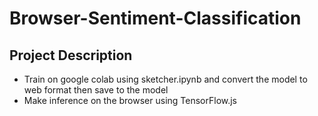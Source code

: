 # Browser-Sentiment-Classification

## Project Description 

* Train on google colab using sketcher.ipynb and convert the model to web format then save to the model 
* Make inference on the browser using TensorFlow.js 


